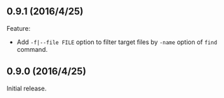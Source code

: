 ## 0.9.1 (2016/4/25)

Feature:

- Add `-f|--file FILE` option to filter target files by `-name` option of `find` command.

## 0.9.0 (2016/4/25)

Initial release.
